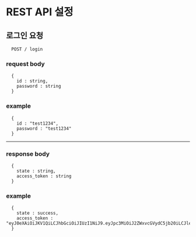 # REST API 설정

## 로그인 요청
```
  POST / login
```
### request body
```
  {
    id : string,
    password : string
  }
```
### example
```
  {
    id : "test1234",
    password : "test1234"
  }
```
***
### response body
```
  { 
    state : string,
    access_token : string
  }
```
### example
```
  {
    state : success,
    access_token : "eyJ0eXAiOiJKV1QiLCJhbGciOiJIUzI1NiJ9.eyJpc3MiOiJ2ZWxvcGVydC5jb20iLCJleHAiOiIxNDg1MjcwMDAwMDAwIiwiaHR0cHM6Ly92ZWxvcGVydC5jb20vand0X2NsYWltcy9pc19hZG1pbiI6dHJ1ZSwidXNlcklkIjoiMTEwMjgzNzM3MjcxMDIiLCJ1c2VybmFtZSI6InZlbG9wZXJ0In0"
  }
```
